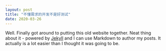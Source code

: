```yaml
---
layout: post
title: "不懂需求的开发不是好测试"
date: 2020-03-26
---
```


Well. Finally got around to putting this old website together. 
Neat thing about it - powered by [Jekyll](http://jekyllrb.com) and I can use Markdown to author my posts. 
It actually is a lot easier than I thought it was going to be.
